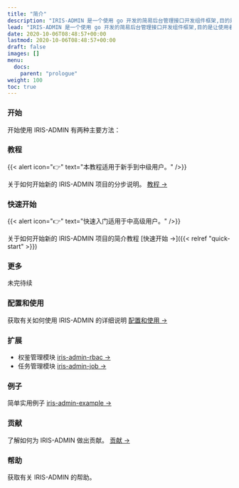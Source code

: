 ```yaml
---
title: "简介"
description: "IRIS-ADMIN 是一个使用 go 开发的简易后台管理接口开发组件框架,目的是让使用者简单快速的构建起后台管理平台所需的API."
lead: "IRIS-ADMIN 是一个使用 go 开发的简易后台管理接口开发组件框架,目的是让使用者简单快速的构建起后台管理平台所需的API."
date: 2020-10-06T08:48:57+00:00
lastmod: 2020-10-06T08:48:57+00:00
draft: false
images: []
menu:
  docs:
    parent: "prologue"
weight: 100
toc: true
---
```


### 开始

开始使用 IRIS-ADMIN 有两种主要方法：

### 教程

{{< alert icon="👉" text="本教程适用于新手到中级用户。" />}}

关于如何开始新的 IRIS-ADMIN 项目的分步说明。 [教程 →](https://doc.snowlyg.com)

### 快速开始

{{< alert icon="👉" text="快速入门适用于中高级用户。" />}}

关于如何开始新的 IRIS-ADMIN 项目的简介教程 [快速开始 →]({{< relref "quick-start" >}})

### 更多

未完待续

### 配置和使用

获取有关如何使用 IRIS-ADMIN 的详细说明 [配置和使用 →](https://doc.snowlyg.com)

### 扩展

- 权鉴管理模块 [iris-admin-rbac →](https://github.com/snowlyg/iris-admin-rbac)
- 任务管理模块 [iris-admin-job →](https://github.com/snowlyg/iris-admin-job)

### 例子

简单实用例子 [iris-admin-example →](https://github.com/snowlyg/iris-admin-example)

### 贡献

了解如何为 IRIS-ADMIN 做出贡献。 [贡献 →](https://doc.snowlyg.com)

### 帮助

获取有关 IRIS-ADMIN 的帮助。
